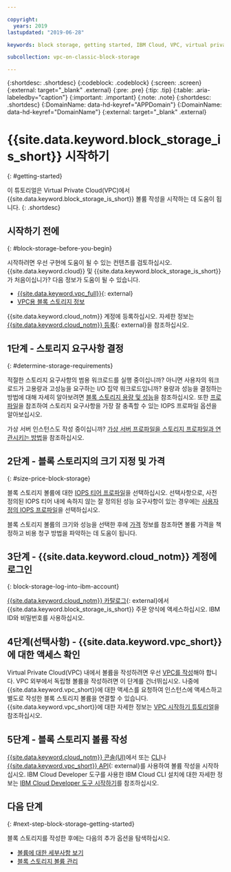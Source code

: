 ```yaml
---

copyright:
  years: 2019
lastupdated: "2019-06-28"

keywords: block storage, getting started, IBM Cloud, VPC, virtual private cloud, IBM CLoud, volume, data storage, classic, virtual server

subcollection: vpc-on-classic-block-storage

---
```

{:shortdesc: .shortdesc}
{:codeblock: .codeblock}
{:screen: .screen}
{:external: target="_blank" .external}
{:pre: .pre}
{:tip: .tip}
{:table: .aria-labeledby="caption"}
{:important: .important}
{:note: .note}
{:shortdesc: .shortdesc}
{:DomainName: data-hd-keyref="APPDomain"}
{:DomainName: data-hd-keyref="DomainName"}
{:external: target="_blank" .external}

# {{site.data.keyword.block_storage_is_short}} 시작하기
{: #getting-started}

이 튜토리얼은 Virtual Private Cloud(VPC)에서 {{site.data.keyword.block_storage_is_short}} 볼륨 작성을 시작하는 데 도움이 됩니다.
{: .shortdesc}

## 시작하기 전에
{: #block-storage-before-you-begin}

시작하려면 우선 구현에 도움이 될 수 있는 컨텐츠를 검토하십시오. {{site.data.keyword.cloud}} 및 {{site.data.keyword.block_storage_is_short}}가 처음이십니가? 다음 정보가 도움이 될 수 있습니다.

* [{{site.data.keyword.vpc_full}}](https://www.ibm.com/cloud/vpc){: external}
* [VPC용 블록 스토리지 정보](/docs/vpc-on-classic-block-storage?topic=vpc-on-classic-block-storage-block-storage-about)

{{site.data.keyword.cloud_notm}} 계정에 등록하십시오. 자세한 정보는 [{{site.data.keyword.cloud_notm}} 등록](https://cloud.ibm.com/docs/account?topic=account-signup#signup){: external}을 참조하십시오.

## 1단계 - 스토리지 요구사항 결정
{: #determine-storage-requirements}

적절한 스토리지 요구사항의 범용 워크로드를 실행 중이십니까? 아니면 사용자의 워크로드가 고용량과 고성능을 요구하는 I/O 집약 워크로드입니까? 용량과 성능을 결정하는 방법에 대해 자세히 알아보려면 [블록 스토리지 용량 및 성능](/docs/vpc-on-classic-block-storage?topic=vpc-on-classic-block-storage-capacity-performance)을 참조하십시오. 또한 [프로파일](/docs/vpc-on-classic-block-storage?topic=vpc-on-classic-block-storage-block-storage-profiles)을 참조하여 스토리지 요구사항을 가장 잘 충족할 수 있는 IOPS 프로파일 옵션을 알아보십시오. 

가상 서버 인스턴스도 작성 중이십니까? [가상 서버 프로파일을 스토리지 프로파일과 연관시키는 방법](/docs/vpc-on-classic-block-storage?topic=vpc-on-classic-block-storage-block-storage-profiles#vsi-profiles-relate-to-storage)을 참조하십시오.

## 2단계 - 블록 스토리지의 크기 지정 및 가격
{: #size-price-block-storage}

블록 스토리지 볼륨에 대한 [IOPS 티어 프로파일](/docs/vpc-on-classic-block-storage?topic=vpc-on-classic-block-storage-block-storage-profiles#tiers)을 선택하십시오.  선택사항으로, 사전 정의된 IOPS 티어 내에 속하지 않는 잘 정의된 성능 요구사항이 있는 경우에는 [사용자 정의 IOPS 프로파일](/docs/vpc-on-classic-block-storage?topic=vpc-on-classic-block-storage-block-storage-profiles#custom)을 선택하십시오. 

블록 스토리지 볼륨의 크기와 성능을 선택한 후에 [가격](/docs/vpc-on-classic?topic=vpc-on-classic-block-storage-pricing) 정보를 참조하면 볼륨 가격을 책정하고 비용 청구 방법을 파악하는 데 도움이 됩니다.

## 3단계 - {{site.data.keyword.cloud_notm}} 계정에 로그인
{: block-storage-log-into-ibm-account}

[{{site.data.keyword.cloud_notm}} 카탈로그](https://{DomainName}/catalog){: external}에서 {{site.data.keyword.block_storage_is_short}} 주문 양식에 액세스하십시오. IBM ID와 비밀번호를 사용하십시오.

## 4단계(선택사항) - {{site.data.keyword.vpc_short}}에 대한 액세스 확인

Virtual Private Cloud(VPC) 내에서 볼륨을 작성하려면 우선 [VPC를 작성](/docs/vpc-on-classic?topic=vpc-on-classic-creating-a-vpc-using-the-ibm-cloud-console)해야 합니다. VPC 외부에서 독립형 볼륨을 작성하려면 이 단계를 건너뛰십시오. 나중에 {{site.data.keyword.vpc_short}}에 대한 액세스를 요청하여 인스턴스에 액세스하고 별도로 작성한 블록 스토리지 볼륨을 연결할 수 있습니다. {{site.data.keyword.vpc_short}}에 대한 자세한 정보는 [VPC 시작하기 튜토리얼](/docs/vpc-on-classic?topic=vpc-on-classic-getting-started)을 참조하십시오.

## 5단계 - 블록 스토리지 볼륨 작성

[{{site.data.keyword.cloud_notm}} 콘솔(UI)](/docs/vpc-on-classic-block-storage?topic=vpc-on-classic-block-storage-creating-block-storage)에서 또는 [CLI](/docs/vpc-on-classic-block-storage?topic=vpc-on-classic-block-storage-creating-block-storage-cli)나 [{{site.data.keyword.vpc_short}} API](https://{DomainName}/apidocs/vpc-on-classic#create-a-volume){: external}를 사용하여 볼륨 작성을 시작하십시오. IBM Cloud Developer 도구를 사용한 IBM Cloud CLI 설치에 대한 자세한 정보는 [IBM Cloud Developer 도구 시작하기](/docs/cli?topic=cloud-cli-getting-started)를 참조하십시오.

## 다음 단계
{: #next-step-block-storage-getting-started}

블록 스토리지를 작성한 후에는 다음의 추가 옵션을 탐색하십시오.

* [볼륨에 대한 세부사항 보기](/docs/vpc-on-classic-block-storage?topic=vpc-on-classic-block-storage-viewing-block-storage)
* [블록 스토리지 볼륨 관리](/docs/vpc-on-classic-block-storage?topic=vpc-on-classic-block-storage-managing-block-storage#managing-block-storage)
